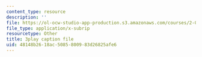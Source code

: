 ```yaml
---
content_type: resource
description: ''
file: https://ol-ocw-studio-app-production.s3.amazonaws.com/courses/2-087-engineering-math-differential-equations-and-linear-algebra-fall-2014/48148b2618ac5085800983d26825afe6_4X0SGGrXDiI.vtt
file_type: application/x-subrip
resourcetype: Other
title: 3play caption file
uid: 48148b26-18ac-5085-8009-83d26825afe6
---
```

